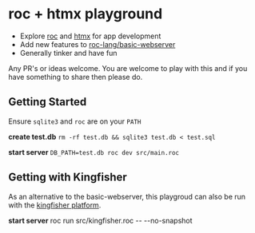 # roc + htmx playground

- Explore [roc](https://www.roc-lang.org) and [htmx](https://htmx.org) for app development
- Add new features to [roc-lang/basic-webserver](https://github.com/roc-lang/basic-webserver)
- Generally tinker and have fun

Any PR's or ideas welcome. You are welcome to play with this and if you have something to share then please do. 

## Getting Started

Ensure `sqlite3` and `roc` are on your `PATH`

**create test.db** `rm -rf test.db && sqlite3 test.db < test.sql`

**start server** `DB_PATH=test.db roc dev src/main.roc`


## Getting with Kingfisher

As an alternative to the basic-webserver, this playgroud can also be run with the [kingfisher platform](https://github.com/ostcar/kingfisher).

**start server** roc run src/kingfisher.roc -- --no-snapshot